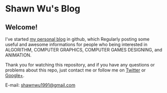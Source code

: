 Shawn Wu's Blog
===============

Welcome!
--------

I've started [my personal blog][1] in github, which Regularly posting some useful and awesome informations for people who being interested in 
ALGORITHM, 
COMPUTER GRAPHICS, 
COMPUTER GAMES DESIGNING, 
and ANIMATION.

Thank you for watching this repository, and if you have any questions or problems about this repo, just contact me or follow me on [Twitter][2] or [Google+][3].

E-mail: shawnwu1991@gmail.com

[1]: https://shawnwu1991.github.io/
[2]: https://twitter.com/ShawnWu4/
[3]: https://plus.google.com/u/0/111799852509832953702/posts/
